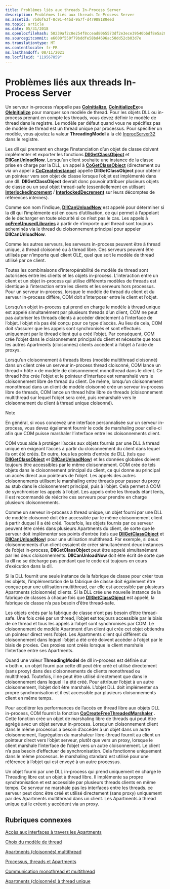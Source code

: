 ```yaml
---
title: Problèmes liés aux threads In-Process Server
description: Problèmes liés aux threads In-Process Server
ms.assetid: 7bd6f62f-8c91-44bd-9a7f-d47988180eed
ms.topic: article
ms.date: 05/31/2018
ms.openlocfilehash: 50239af2c0e254f8ccead8065573df2e3ece39540bbdf8e5a205fe33dfe4f956
ms.sourcegitcommit: e6600f550f79bddfe58bd4696ac50dd52cb03d7e
ms.translationtype: MT
ms.contentlocale: fr-FR
ms.lasthandoff: 08/11/2021
ms.locfileid: "119567859"
---
```

# <a name="in-process-server-threading-issues"></a>Problèmes liés aux threads In-Process Server

Un serveur in-process n’appelle pas [**CoInitialize**](/windows/desktop/api/Objbase/nf-objbase-coinitialize), [**CoInitializeEx**](/windows/desktop/api/combaseapi/nf-combaseapi-coinitializeex)ou [**OleInitialize**](/windows/desktop/api/Ole2/nf-ole2-oleinitialize) pour marquer son modèle de thread. Pour les objets DLL ou in-process prenant en compte les threads, vous devez définir le modèle de thread dans le registre. Le modèle par défaut quand vous ne spécifiez pas de modèle de thread est un thread unique par processus. Pour spécifier un modèle, vous ajoutez la valeur **ThreadingModel** à la clé [InprocServer32](inprocserver32.md) dans le registre.

Les dll qui prennent en charge l’instanciation d’un objet de classe doivent implémenter et exporter les fonctions [**DllGetClassObject**](/windows/desktop/api/combaseapi/nf-combaseapi-dllgetclassobject) et [**DllCanUnloadNow**](/windows/desktop/api/combaseapi/nf-combaseapi-dllcanunloadnow). Lorsqu’un client souhaite une instance de la classe prise en charge par la DLL, un appel à [**CoGetClassObject**](/windows/desktop/api/combaseapi/nf-combaseapi-cogetclassobject) (directement ou via un appel à [**CoCreateInstance**](/windows/desktop/api/combaseapi/nf-combaseapi-cocreateinstance)) appelle **DllGetClassObject** pour obtenir un pointeur vers son objet de classe lorsque l’objet est implémenté dans une dll. **DllGetClassObject** devrait donc pouvoir attribuer plusieurs objets de classe ou un seul objet thread-safe (essentiellement en utilisant [**InterlockedIncrement**](/windows/win32/api/winnt/nf-winnt-interlockedincrement) / [**InterlockedDecrement**](/windows/desktop/api/winbase/nf-winbase-interlockeddecrement) sur leurs décomptes de références internes).

Comme son nom l’indique, [**DllCanUnloadNow**](/windows/desktop/api/combaseapi/nf-combaseapi-dllcanunloadnow) est appelé pour déterminer si la dll qui l’implémente est en cours d’utilisation, ce qui permet à l’appelant de le décharger en toute sécurité si ce n’est pas le cas. Les appels à [**coFreeUnusedLibraries**](/windows/desktop/api/combaseapi/nf-combaseapi-cofreeunusedlibraries) à partir de n’importe quel thread sont toujours acheminés via le thread du cloisonnement principal pour appeler **DllCanUnloadNow**.

Comme les autres serveurs, les serveurs in-process peuvent être à thread unique, à thread cloisonné ou à thread libre. Ces serveurs peuvent être utilisés par n’importe quel client OLE, quel que soit le modèle de thread utilisé par ce client.

Toutes les combinaisons d’interopérabilité de modèle de thread sont autorisées entre les clients et les objets in-process. L’interaction entre un client et un objet in-process qui utilise différents modèles de threads est identique à l’interaction entre les clients et les serveurs hors processus. Pour un serveur in-process, lorsque le modèle de thread du client et du serveur in-process diffère, COM doit s’interposer entre le client et l’objet.

Lorsqu’un objet in-process qui prend en charge le modèle à thread unique est appelé simultanément par plusieurs threads d’un client, COM ne peut pas autoriser les threads clients à accéder directement à l’interface de l’objet. l’objet n’a pas été conçu pour ce type d’accès. Au lieu de cela, COM doit s’assurer que les appels sont synchronisés et sont effectués uniquement par le thread client qui a créé l’objet. Par conséquent, COM crée l’objet dans le cloisonnement principal du client et nécessite que tous les autres Apartments (cloisonnés) clients accèdent à l’objet à l’aide de proxys.

Lorsqu’un cloisonnement à threads libres (modèle multithread cloisonné) dans un client crée un serveur in-process thread cloisonné, COM lance un thread « hôte » de modèle de cloisonnement monothread dans le client. Ce thread hôte crée l’objet et le pointeur d’interface est remarshalé vers le cloisonnement libre de thread du client. De même, lorsqu’un cloisonnement monothread dans un client de modèle cloisonné crée un serveur in-process libre de threads, COM lance un thread hôte libre de threads (cloisonnement multithread sur lequel l’objet sera créé, puis remarshalé vers le cloisonnement du client à thread unique cloisonné).

> [!Note]  
> En général, si vous concevez une interface personnalisée sur un serveur in-process, vous devez également fournir le code de marshaling pour celle-ci afin que COM puisse marshaler l’interface entre les cloisonnements client.

 

COM vous aide à protéger l’accès aux objets fournis par une DLL à thread unique en exigeant l’accès à partir du cloisonnement du client dans lequel ils ont été créés. En outre, tous les points d’entrée de DLL (tels que [**DllGetClassObject**](/windows/desktop/api/combaseapi/nf-combaseapi-dllgetclassobject) et [**DllCanUnloadNow**](/windows/desktop/api/combaseapi/nf-combaseapi-dllcanunloadnow)) et les données globales doivent toujours être accessibles par le même cloisonnement. COM crée de tels objets dans le cloisonnement principal du client, ce qui donne au principal un accès direct aux pointeurs de l’objet. Les appels des autres cloisonnements utilisent le marshaling entre threads pour passer du proxy au stub dans le cloisonnement principal, puis à l’objet. Cela permet à COM de synchroniser les appels à l’objet. Les appels entre les threads étant lents, il est recommandé de réécrire ces serveurs pour prendre en charge plusieurs cloisonnements.

Comme un serveur in-process à thread unique, un objet fourni par une DLL de modèle cloisonné doit être accessible par le même cloisonnement client à partir duquel il a été créé. Toutefois, les objets fournis par ce serveur peuvent être créés dans plusieurs Apartments du client, de sorte que le serveur doit implémenter ses points d’entrée (tels que [**DllGetClassObject**](/windows/desktop/api/combaseapi/nf-combaseapi-dllgetclassobject) et [**DllCanUnloadNow**](/windows/desktop/api/combaseapi/nf-combaseapi-dllcanunloadnow)) pour une utilisation multithread. Par exemple, si deux cloisonnements d’un client essaient de créer simultanément deux instances de l’objet in-process, **DllGetClassObject** peut être appelé simultanément par les deux cloisonnements. **DllCanUnloadNow** doit être écrit de sorte que la dll ne se décharge pas pendant que le code est toujours en cours d’exécution dans la dll.

Si la DLL fournit une seule instance de la fabrique de classe pour créer tous les objets, l’implémentation de la fabrique de classe doit également être conçue pour une utilisation multithread, car elle est accessible par plusieurs Apartments (cloisonnés) clients. Si la DLL crée une nouvelle instance de la fabrique de classes à chaque fois que [**DllGetClassObject**](/windows/desktop/api/combaseapi/nf-combaseapi-dllgetclassobject) est appelé, la fabrique de classe n’a pas besoin d’être thread-safe.

Les objets créés par la fabrique de classe n’ont pas besoin d’être thread-safe. Une fois créé par un thread, l’objet est toujours accessible par le biais de ce thread et tous les appels à l’objet sont synchronisés par COM. Le cloisonnement de modèle Apartment d’un client qui crée cet objet obtiendra un pointeur direct vers l’objet. Les Apartments client qui diffèrent du cloisonnement dans lequel l’objet a été créé doivent accéder à l’objet par le biais de proxies. Ces proxies sont créés lorsque le client marshale l’interface entre ses Apartments.

Quand une valeur **ThreadingModel** de dll in-process est définie sur « both », un objet fourni par cette dll peut être créé et utilisé directement (sans proxy) dans des cloisonnements de clients monothread ou multithread. Toutefois, il ne peut être utilisé directement que dans le cloisonnement dans lequel il a été créé. Pour attribuer l’objet à un autre cloisonnement, l’objet doit être marshalé. L’objet DLL doit implémenter sa propre synchronisation et il est accessible par plusieurs cloisonnements client en même temps.

Pour accélérer les performances de l’accès en thread libre aux objets DLL in-process, COM fournit la fonction [**CoCreateFreeThreadedMarshaler**](/windows/desktop/api/combaseapi/nf-combaseapi-cocreatefreethreadedmarshaler) . Cette fonction crée un objet de marshaling libre de threads qui peut être agrégé avec un objet serveur in-process. Lorsqu’un cloisonnement client dans le même processus a besoin d’accéder à un objet dans un autre cloisonnement, l’agrégation du marshaleur libre-thread fournit au client un pointeur direct vers l’objet serveur, plutôt que vers un proxy, lorsque le client marshale l’interface de l’objet vers un autre cloisonnement. Le client n’a pas besoin d’effectuer de synchronisation. Cela fonctionne uniquement dans le même processus. le marshaling standard est utilisé pour une référence à l’objet qui est envoyé à un autre processus.

Un objet fourni par une DLL in-process qui prend uniquement en charge le Threading libre est un objet à thread libre. Il implémente sa propre synchronisation et est accessible par plusieurs threads clients en même temps. Ce serveur ne marshale pas les interfaces entre les threads. ce serveur peut donc être créé et utilisé directement (sans proxy) uniquement par des Apartments multithread dans un client. Les Apartments à thread unique qui le créent y accèdent via un proxy.

## <a name="related-topics"></a>Rubriques connexes

<dl> <dt>

[Accès aux interfaces à travers les Apartments](accessing-interfaces-across-apartments.md)
</dt> <dt>

[Choix du modèle de thread](choosing-the-threading-model.md)
</dt> <dt>

[Apartments (cloisonnés) multithread](multithreaded-apartments.md)
</dt> <dt>

[Processus, threads et Apartments](processes--threads--and-apartments.md)
</dt> <dt>

[Communication monothread et multithread](single-threaded-and-multithreaded-communication.md)
</dt> <dt>

[Apartments (cloisonnés) à thread unique](single-threaded-apartments.md)
</dt> </dl>

 

 